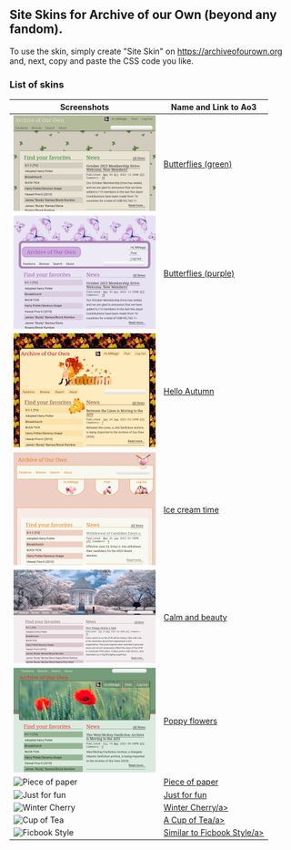## Site Skins for Archive of our Own (beyond any fandom).
To use the skin, simply create "Site Skin" on https://archiveofourown.org and, next, copy and paste the CSS code you like.

### List of skins
| Screenshots | Name and Link to Ao3 |
| --- | --- |
| ![Butterflies green](https://github.com/Ao3SiteSkins/Original-skins/blob/main/Screenshots/Butterfliesgreen.png "Butterflies green") | <a href="https://archiveofourown.org/works/51412624">Butterflies (green)</a> |
| ![Butterflies purple](https://github.com/Ao3SiteSkins/Original-skins/blob/main/Screenshots/Butterfliespurple.png "Butterflies purple") | <a href="https://archiveofourown.org/works/51412987">Butterflies (purple)</a> |
| ![Hello Autumn](https://github.com/Ao3SiteSkins/Original-skins/blob/main/Screenshots/HelloAutumn.png "Hello Autumn") | <a href="https://archiveofourown.org/works/50345023">Hello Autumn</a> |
| ![Ice cream time](https://github.com/Ao3SiteSkins/Original-skins/blob/main/Screenshots/Icecreamtime.png "Ice cream time") | <a href="https://archiveofourown.org/works/48230536">Ice cream time</a> |
| ![Calm and beauty](https://github.com/Ao3SiteSkins/Original-skins/blob/main/Screenshots/Calmandbeauty.png "Calm and beauty") | <a href="https://archiveofourown.org/works/47402725">Calm and beauty</a> |
| ![Poppy flowers](https://github.com/Ao3SiteSkins/Original-skins/blob/main/Screenshots/Poppyflowers.png "Poppy flowers") | <a href="https://archiveofourown.org/works/47314081">Poppy flowers</a> |
| ![Piece of paper](https://github.com/Ao3SiteSkins/Original-skins/blob/main/Screenshots/Poppyflowers1.png "Piece of paper") | <a href="https://archiveofourown.org/works/48274822">Piece of paper</a> |
| ![Just for fun](https://github.com/Ao3SiteSkins/Original-skins/blob/main/Screenshots/Poppyflowers1.png "Just for fun") | <a href="https://archiveofourown.org/works/45407854">Just for fun</a> |
| ![Winter Cherry](https://github.com/Ao3SiteSkins/Original-skins/blob/main/Screenshots/Poppyflowers1.png "Winter Cherry") | <a href="https://archiveofourown.org/works/44369359">Winter Cherry/a> |
| ![Cup of Tea](https://github.com/Ao3SiteSkins/Original-skins/blob/main/Screenshots/Poppyflowers1.png "Cup of Tea") | <a href="https://archiveofourown.org/works/43940451">A Cup of Tea/a> |
| ![Ficbook Style](https://github.com/Ao3SiteSkins/Original-skins/blob/main/Screenshots/Poppyflowers1.png "Ficbook Style") | <a href="https://archiveofourown.org/works/43594614">Similar to Ficbook Style/a> |








